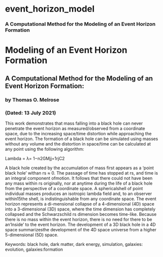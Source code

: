 # event_horizon_model
### A Computational Method for the Modeling of an Event Horizon Formation


# Modeling of an Event Horizon Formation
## A Computational Method for the Modeling of an Event Horizon Formation:
### by Thomas O. Melrose
### (Dated: 13 July 2021)

This work demonstrates that mass falling into a black hole can never penetrate the event horizon as measured/observed from a coordinate space, due to the increasing space/time distortion while approaching the event horizon. The formation of a black hole can be simulated using masses without any volume and the distortion in space/time can be calculated at any point using the following algorithm:

Lambda = λ= 1−n2GMjj=1rjC2

A black hole created by the accumulation of mass first appears as a ‘point black hole’ withan rs ≈ 0. The passage of time has stopped at rs, and time is an integral component ofmotion. It follows that there could not have been any mass within rs originally, nor at anytime during the life of a black hole from the perspective of a coordinate space. A sphericalshell of point individual masses produces an isotropic lambda field and, to an observer within15the shell, is indistinguishable from any coordinate space. The event horizon represents a di-mensional collapse of a 4-dimensional (4D) space into a 3-dimensional (3D) space, where the
time dimension has completely collapsed and the Schwarzschild rs dimension becomes time-like. Because there is no mass within the event horizon, there is no need for there to be an‘Inside’ to the event horizon. The development of a 3D black hole in a 4D space summarizesthe development of the 4D space universe from a higher 5-dimensional (5D) space. 



Keywords: black hole, dark matter, dark energy, simulation, galaxies: evolution, galaxies:formation
